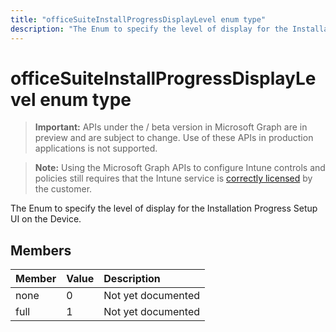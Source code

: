 ---title: "officeSuiteInstallProgressDisplayLevel enum type"description: "The Enum to specify the level of display for the Installation Progress Setup UI on the Device."---# officeSuiteInstallProgressDisplayLevel enum type

> **Important:** APIs under the / beta version in Microsoft Graph are in preview and are subject to change. Use of these APIs in production applications is not supported.

> **Note:** Using the Microsoft Graph APIs to configure Intune controls and policies still requires that the Intune service is [correctly licensed](https://go.microsoft.com/fwlink/?linkid=839381) by the customer.

The Enum to specify the level of display for the Installation Progress Setup UI on the Device.
## Members
|Member|Value|Description|
|:---|:---|:---|
|none|0|Not yet documented|
|full|1|Not yet documented|





